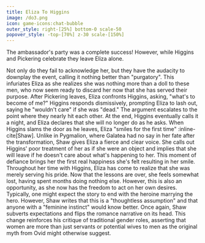 ```yaml
---
title: Eliza To Higgins
image: /do3.png
icon: game-icons:chat-bubble
outer_style: right-[25%] bottom-0 scale-50
popover_style: -top-[70%] z-30 scale-[150%]
---
```

The ambassador's party was a complete success! However, while Higgins and Pickering celebrate they leave Eliza alone.
<!--more-->
Not only do they fail to acknowledge her, but they have the audacity to downplay the event, calling it nothing better than "purgatory". This infuriates Eliza as she realizes she was nothing more than a doll to these men, who now seem ready to discard her now that she has served their purpose. After Pickering leaves, Eliza confronts Higgins, asking, "what's to become of me?" Higgins responds dismissively, prompting Eliza to lash out, saying he "wouldn't care" if she was "dead." The argument escalates to the point where they nearly hit each other. At the end, Higgins eventually calls it a night, and Eliza declares that she will no longer do as he asks. When Higgins slams the door as he leaves, Eliza "smiles for the first time" :inline-cite[Shaw].
Unlike in Pygmalion, where Galatea had no say in her fate after the transformation, Shaw gives Eliza a fierce and clear voice. She calls out Higgins' poor treatment of her as if she were an object and implies that she will leave if he doesn't care about what's happening to her. This moment of defiance brings her the first real happiness she's felt resulting in her smile. Throughout her time with Higgins, Eliza has come to realize that she was merely serving his pride. Now that the lessons are over, she feels somewhat lost, having spent months doing nothing else. However, this is also an opportunity, as she now has the freedom to act on her own desires. Typically, one might expect the story to end with the heroine marrying the hero. However, Shaw writes that this is a "thoughtless assumption" and that anyone with a "feminine instinct" would know better. Once again, Shaw subverts expectations and flips the romance narrative on its head. This change reinforces his critique of traditional gender roles, asserting that women are more than just servants or potential wives to men as the original myth from Ovid might otherwise suggest.

